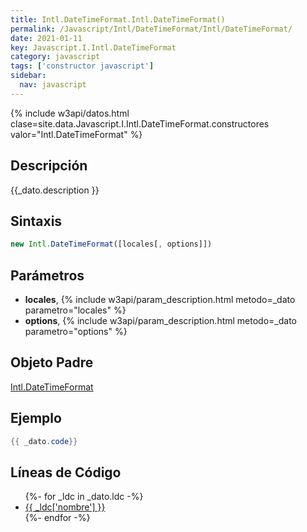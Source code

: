 ```yaml
---
title: Intl.DateTimeFormat.Intl.DateTimeFormat()
permalink: /Javascript/Intl/DateTimeFormat/Intl/DateTimeFormat/
date: 2021-01-11
key: Javascript.I.Intl.DateTimeFormat
category: javascript
tags: ['constructor javascript']
sidebar: 
  nav: javascript
---
```


{% include w3api/datos.html clase=site.data.Javascript.I.Intl.DateTimeFormat.constructores valor="Intl.DateTimeFormat" %}

## Descripción
{{_dato.description }}

## Sintaxis
~~~javascript
new Intl.DateTimeFormat([locales[, options]])
~~~

## Parámetros
* **locales**,  {% include w3api/param_description.html metodo=_dato parametro="locales" %}
* **options**,  {% include w3api/param_description.html metodo=_dato parametro="options" %}

## Objeto Padre
[Intl.DateTimeFormat](/Javascript/Intl/DateTimeFormat/)

## Ejemplo
~~~java
{{ _dato.code}}
~~~

## Líneas de Código
<ul>
{%- for _ldc in _dato.ldc -%}
   <li>
       <a href="{{_ldc['url'] }}">{{ _ldc['nombre'] }}</a>
   </li>
{%- endfor -%}
</ul>
